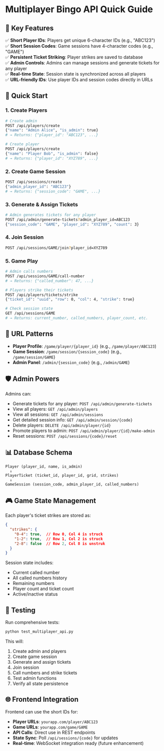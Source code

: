 # Multiplayer Bingo API Quick Guide

## 🚀 Key Features

✅ **Short Player IDs**: Players get unique 6-character IDs (e.g., "ABC123")  
✅ **Short Session Codes**: Game sessions have 4-character codes (e.g., "GAME")  
✅ **Persistent Ticket Striking**: Player strikes are saved to database  
✅ **Admin Controls**: Admins can manage sessions and generate tickets for any player  
✅ **Real-time State**: Session state is synchronized across all players  
✅ **URL-friendly IDs**: Use player IDs and session codes directly in URLs  

## 🎯 Quick Start

### 1. Create Players
```bash
# Create admin
POST /api/players/create
{"name": "Admin Alice", "is_admin": true}
# → Returns: {"player_id": "ABC123", ...}

# Create player  
POST /api/players/create
{"name": "Player Bob", "is_admin": false}
# → Returns: {"player_id": "XYZ789", ...}
```

### 2. Create Game Session
```bash
POST /api/sessions/create
{"admin_player_id": "ABC123"}
# → Returns: {"session_code": "GAME", ...}
```

### 3. Generate & Assign Tickets
```bash
# Admin generates tickets for any player
POST /api/admin/generate-tickets?admin_player_id=ABC123
{"session_code": "GAME", "player_id": "XYZ789", "count": 3}
```

### 4. Join Session
```bash
POST /api/sessions/GAME/join?player_id=XYZ789
```

### 5. Game Play
```bash
# Admin calls numbers
POST /api/sessions/GAME/call-number
# → Returns: {"called_number": 47, ...}

# Players strike their tickets
POST /api/players/tickets/strike
{"ticket_id": "uuid", "row": 0, "col": 4, "strike": true}

# Check session state
GET /api/sessions/GAME
# → Returns: current_number, called_numbers, player_count, etc.
```

## 🔗 URL Patterns

- **Player Profile**: `/game/player/{player_id}` (e.g., `/game/player/ABC123`)
- **Game Session**: `/game/session/{session_code}` (e.g., `/game/session/GAME`)
- **Admin Panel**: `/admin/{session_code}` (e.g., `/admin/GAME`)

## 🛡️ Admin Powers

Admins can:
- Generate tickets for any player: `POST /api/admin/generate-tickets`
- View all players: `GET /api/admin/players`  
- View all sessions: `GET /api/admin/sessions`
- Get detailed session info: `GET /api/admin/session/{code}`
- Delete players: `DELETE /api/admin/player/{id}`
- Promote players to admin: `POST /api/admin/player/{id}/make-admin`
- Reset sessions: `POST /api/sessions/{code}/reset`

## 📊 Database Schema

```
Player (player_id, name, is_admin)
  ↓
PlayerTicket (ticket_id, player_id, grid, strikes)
  ↓  
GameSession (session_code, admin_player_id, called_numbers)
```

## 🎮 Game State Management

Each player's ticket strikes are stored as:
```json
{
  "strikes": {
    "0-4": true,  // Row 0, Col 4 is struck
    "1-2": true,  // Row 1, Col 2 is struck
    "2-8": false  // Row 2, Col 8 is unstruk
  }
}
```

Session state includes:
- Current called number
- All called numbers history
- Remaining numbers
- Player count and ticket count
- Active/inactive status

## 🧪 Testing

Run comprehensive tests:
```bash
python test_multiplayer_api.py
```

This will:
1. Create admin and players
2. Create game session
3. Generate and assign tickets  
4. Join session
5. Call numbers and strike tickets
6. Test admin functions
7. Verify all state persistence

## 🌐 Frontend Integration

Frontend can use the short IDs for:
- **Player URLs**: `yourapp.com/player/ABC123`
- **Game URLs**: `yourapp.com/game/GAME`  
- **API Calls**: Direct use in REST endpoints
- **State Sync**: Poll `/api/sessions/{code}` for updates
- **Real-time**: WebSocket integration ready (future enhancement)
